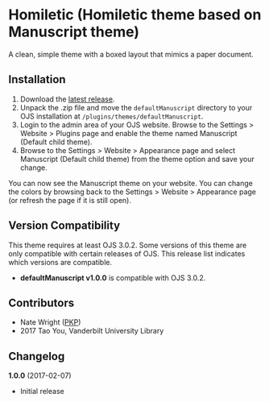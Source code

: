 # Homiletic (Homiletic theme based on Manuscript theme)

A clean, simple theme with a boxed layout that mimics a paper document.

## Installation

1. Download the [latest release](https://github.com/NateWr/defaultManuscript/releases).
2. Unpack the .zip file and move the `defaultManuscript` directory to your OJS installation at `/plugins/themes/defaultManuscript`.
3. Login to the admin area of your OJS website. Browse to the Settings > Website > Plugins page and enable the theme named Manuscript (Default child theme).
4. Browse to the Settings > Website > Appearance page and select Manuscript (Default child theme) from the theme option and save your change.

You can now see the Manuscript theme on your website. You can change the colors by browsing back to the Settings > Website > Appearance page (or refresh the page if it is still open).

## Version Compatibility

This theme requires at least OJS 3.0.2. Some versions of this theme are only compatible with certain releases of OJS. This release list indicates which versions are compatible.

* **defaultManuscript v1.0.0** is compatible with OJS 3.0.2.

## Contributors

* Nate Wright ([PKP](https://pkp.sfu.ca/))
* 2017 Tao You, Vanderbilt University Library

## Changelog

**1.0.0** (2017-02-07)
* Initial release
